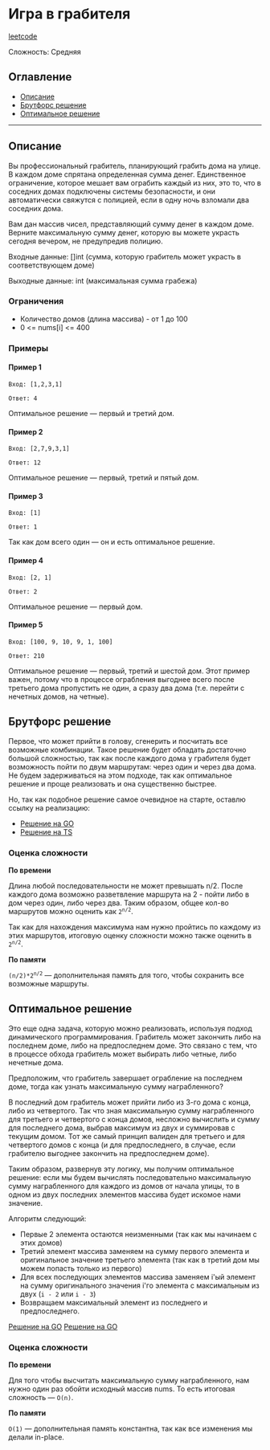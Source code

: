 # Игра в грабителя

[leetcode](https://leetcode.com/problems/house-robber/description/)

Сложность: Средняя

## Оглавление

- [Описание](#description)
- [Брутфорс решение](#solution_1)
- [Оптимальное решение](#solution_2)

---

## <a name="description"></a>Описание

Вы профессиональный грабитель, планирующий грабить дома на улице.
В каждом доме спрятана определенная сумма денег.
Единственное ограничение, которое мешает вам ограбить каждый из них, это то, что в соседних домах подключены системы безопасности, и они автоматически свяжутся с полицией, если в одну ночь взломали два соседних дома.

Вам дан массив чисел, представляющий сумму денег в каждом доме. 
Верните максимальную сумму денег, которую вы можете украсть сегодня вечером, не предупредив полицию.

Входные данные: []int (сумма, которую грабитель может украсть в соответствующем доме)

Выходные данные: int (максимальная сумма грабежа)

### Ограничения

- Количество домов (длина массива) - от 1 до 100
- 0 <= nums[i] <= 400

### Примеры

#### Пример 1

```
Вход: [1,2,3,1]
```

```
Ответ: 4
```

Оптимальное решение — первый и третий дом.

#### Пример 2

```
Вход: [2,7,9,3,1]
```

```
Ответ: 12
```

Оптимальное решение — первый, третий и пятый дом.

#### Пример 3

```
Вход: [1]
```

```
Ответ: 1
```

Так как дом всего один — он и есть оптимальное решение.

#### Пример 4

```
Вход: [2, 1]
```

```
Ответ: 2
```

Оптимальное решение — первый дом.

#### Пример 5

```
Вход: [100, 9, 10, 9, 1, 100]
```

```
Ответ: 210
```

Оптимальное решение — первый, третий и шестой дом. 
Этот пример важен, потому что в процессе ограбления выгоднее всего после третьего дома пропустить не один, а сразу два дома (т.е. перейти с нечетных домов, на четные).

## <a name="solution_1"></a> Брутфорс решение

Первое, что может прийти в голову, сгенерить и посчитать все возможные комбинации. 
Такое решение будет обладать достаточно большой сложностью, так как после каждого дома у грабителя будет возможность пойти по двум маршрутам: через один и через два дома.
Не будем задерживаться на этом подходе, так как оптимальное решение и проще реализовать и она существенно быстрее.

Но, так как подобное решение самое очевидное на старте, оставлю ссылку на реализацию:

- [Решение на GO](./go/bruteforce.go)
- [Решение на TS](./ts/bruteforce.ts)

### Оценка сложности

**По времени**

Длина любой последовательности не может превышать n/2. После каждого дома возможно разветвление маршрута на 2 - пойти либо в дом через один, либо через два.
Таким образом, общее кол-во маршрутов можно оценить как <code>2<sup>n/2</sup></code>.

Так как для нахождения максимума нам нужно пройтись по каждому из этих маршрутов, итоговую оценку сложности можно также оценить в <code>2<sup>n/2</sup></code>.

**По памяти**

<code>(n/2)*2<sup>n/2</sup></code> — дополнительная память для того, чтобы сохранить все возможные маршруты.

## <a name="solution_2"></a> Оптимальное решение

Это еще одна задача, которую можно реализовать, используя подход динамического программирования.
Грабитель может закончить либо на последнем доме, либо на предпоследнем доме.
Это связано с тем, что в процессе обхода грабитель может выбирать либо четные, либо нечетные дома.

Предположим, что грабитель завершает ограбление на последнем доме, тогда как узнать максимальную сумму награбленного?

В последний дом грабитель может прийти либо из 3-го дома с конца, либо из четвертого.
Так что зная максимальную сумму награбленного для третьего и четвертого с конца домов, несложно вычислить и сумму для последнего дома, выбрав максимум из двух и суммировав с текущим домом.
Тот же самый принцип валиден для третьего и для четвертого домов с конца (и для предпоследнего, в случае, если грабителю выгоднее закончить на предпоследнем доме).

Таким образом, развернув эту логику, мы получим оптимальное решение: если мы будем вычислять последовательно максимальную сумму награбленного для каждого из домов от начала улицы, то в одном из двух последних элементов массива будет искомое нами значение.

Алгоритм следующий:
- Первые 2 элемента остаются неизменными (так как мы начинаем с этих домов)
- Третий элемент массива заменяем на сумму первого элемента и оригинальное значение третьего элемента (так как в третий дом мы можем попасть только из первого)
- Для всех последующих элементов массива заменяем i'ый элемент на сумму оригинального значения i'го элемента с максимальным из двух (`i - 2` или `i - 3`)
- Возвращаем максимальный элемент из последнего и предпоследнего.

[Решение на GO](./go/solution.go)
[Решение на GO](./ts/solution.ts)

### Оценка сложности

**По времени**

Для того чтобы высчитать максимальную сумму награбленного, нам нужно один раз обойти исходный массив nums.
То есть итоговая сложность — `O(n)`.

**По памяти**

`O(1)` — дополнительная память константна, так как все изменения мы делали in-place.
